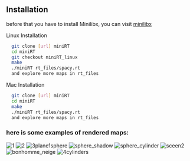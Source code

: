 
## Installation

before that you have to install Minilibx, you can visit [minilibx](https://harm-smits.github.io/42docs/libs/minilibx/getting_started.html#installation)

Linux Installation

```bash
  git clone [url] miniRT
  cd miniRT
  git checkout miniRT_linux
  make
  ./miniRT rt_files/spacy.rt 
  and explore more maps in rt_files
```

Mac Installation

```bash
  git clone [url] miniRT
  cd miniRT
  make
  ./miniRT rt_files/spacy.rt 
  and explore more maps in rt_files
```
### here is some examples of rendered maps: 
![1](https://github.com/Koru-zed/MiniRT/assets/53873640/2b84728f-0087-45be-b03f-fcac67c6dafc)
![2](https://github.com/Koru-zed/MiniRT/assets/53873640/61047028-b7e2-4d12-b89b-6b5ae4ff3351)
![3plane1sphere](https://github.com/Koru-zed/MiniRT/assets/53873640/a3468499-cc4a-49bb-863a-8f9c9b3a3f4f)
![sphere_shadow](https://github.com/Koru-zed/MiniRT/assets/53873640/5dc368a2-0ee4-4cdc-ae91-d5d49fff362e)
![sphere_cylinder](https://github.com/Koru-zed/MiniRT/assets/53873640/50571843-8e00-4cfb-831d-eb0f5e12a20f)
![sceen2](https://github.com/Koru-zed/MiniRT/assets/53873640/72cd4161-78e6-43ef-a60e-209e8858de6a)
![bonhomme_neige](https://github.com/Koru-zed/MiniRT/assets/53873640/5fb37fbd-420f-4742-a10f-bf0a7a2561d0)
![4cylinders](https://github.com/Koru-zed/MiniRT/assets/53873640/dc5a75ca-a529-47af-ba80-1c987fa7b192)

